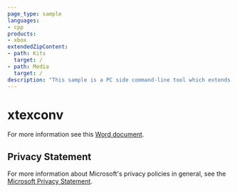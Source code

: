 ```yaml
---
page_type: sample
languages:
- cpp
products:
- xbox
extendedZipContent:
- path: Kits
  target: /
- path: Media
  target: /
description: "This sample is a PC side command-line tool which extends the standard TexConv command-line tool for texture conversion and preparation to support Xbox One Exclusive App offline texture tiling for use with the CreatePlacement / CreatePlacedResourceX APIs."
---
```


# xtexconv

For more information see this [Word document](https://github.com/microsoft/Xbox-ATG-Samples/blob/master/XDKSamples/Tools/xtexconv/Readme.docx).

## Privacy Statement

For more information about Microsoft's privacy policies in general, see the [Microsoft Privacy Statement](https://privacy.microsoft.com/privacystatement/).
